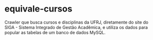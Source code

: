 # equivale-cursos
Crawler que busca cursos e disciplinas da UFRJ, diretamente do site do SIGA - Sistema Integrado de Gestão Acadêmica, e utiliza os dados para popular as tabelas de um banco de dados MySQL.
